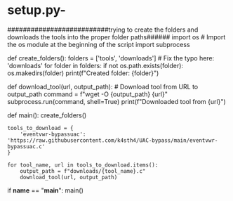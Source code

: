# setup.py-
##########################trying to create the folders and downloads the tools into the proper folder paths######
import os  # Import the os module at the beginning of the script
import subprocess

def create_folders():
    folders = ['tools', 'downloads']  # Fix the typo here: 'downloads'
    for folder in folders:
        if not os.path.exists(folder):
            os.makedirs(folder)
            print(f"Created folder: {folder}")

def download_tool(url, output_path):
    # Download tool from URL to output_path
    command = f"wget -O {output_path} {url}"
    subprocess.run(command, shell=True)
    print(f"Downloaded tool from {url}")

def main():
    create_folders()
   
    tools_to_download = {
        'eventvwr-bypassuac': 'https://raw.githubusercontent.com/k4sth4/UAC-bypass/main/eventvwr-bypassuac.c'
    }
   
    for tool_name, url in tools_to_download.items():
        output_path = f"downloads/{tool_name}.c"
        download_tool(url, output_path)

if __name__ == "__main__":
    main()
